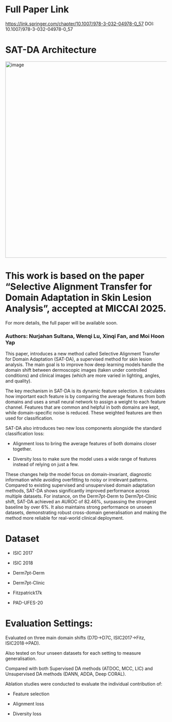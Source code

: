 # Full Paper Link
https://link.springer.com/chapter/10.1007/978-3-032-04978-0_57
DOI: 10.1007/978-3-032-04978-0_57

# SAT-DA Architecture
<img width="612" alt="image" src="https://github.com/user-attachments/assets/18317d8a-d6e1-4d16-bbec-2373cff1fbf8" />

# This work is based on the paper “Selective Alignment Transfer for Domain Adaptation in Skin Lesion Analysis”, accepted at MICCAI 2025.

For more details, the full paper will be available soon.

### Authors: Nurjahan Sultana, Wenqi Lu, Xinqi Fan, and Moi Hoon Yap

This paper, introduces a new method called Selective Alignment Transfer for Domain Adaptation (SAT-DA), a supervised method for skin lesion analysis. The main goal is to improve how deep learning models handle the domain shift between dermoscopic images (taken under controlled conditions) and clinical images (which are more varied in lighting, angles, and quality).

The key mechanism in SAT-DA is its dynamic feature selection. It calculates how important each feature is by comparing the average features from both domains and uses a small neural network to assign a weight to each feature channel. Features that are common and helpful in both domains are kept, while domain-specific noise is reduced. These weighted features are then used for classification.

SAT-DA also introduces two new loss components alongside the standard classification loss:

- Alignment loss to bring the average features of both domains closer together.

- Diversity loss to make sure the model uses a wide range of features instead of relying on just a few.

These changes help the model focus on domain-invariant, diagnostic information while avoiding overfitting to noisy or irrelevant patterns. Compared to existing supervised and unsupervised domain adaptation methods, SAT-DA shows significantly improved performance across multiple datasets. For instance, on the Derm7pt-Derm to Derm7pt-Clinic shift, SAT-DA achieved an AUROC of 82.46%, surpassing the strongest baseline by over 6%. It also maintains strong performance on unseen datasets, demonstrating robust cross-domain generalisation and making the method more reliable for real-world clinical deployment.

# Dataset 
- ISIC 2017

- ISIC 2018

- Derm7pt-Derm

- Derm7pt-Clinic

- Fitzpatrick17k

- PAD-UFES-20
 
# Evaluation Settings:
Evaluated on three main domain shifts (D7D→D7C, ISIC2017→Fitz, ISIC2018→PAD).

Also tested on four unseen datasets for each setting to measure generalisation.

Compared with both Supervised DA methods (ATDOC, MCC, LIC) and Unsupervised DA methods (DANN, ADDA, Deep CORAL).

Ablation studies were conducted to evaluate the individual contribution of:

- Feature selection

- Alignment loss

- Diversity loss

